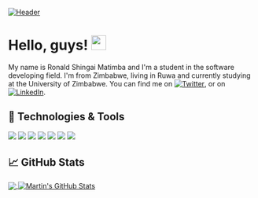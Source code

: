 [![Header](https://user-images.githubusercontent.com/45875245/135693920-93d58fad-b52d-4673-8049-070768f54b5f.png "Header")]()

# Hello, guys! <img src="https://user-images.githubusercontent.com/45875245/135693929-97ee1012-4d10-44c0-9437-47a41cd889c0.gif" width="30px">

My name is Ronald Shingai Matimba and I'm a student in the software developing field. I'm from Zimbabwe, living in Ruwa and currently studying at the University of Zimbabwe. You can find me on [![Twitter][1.2]][1],  or on [![LinkedIn][3.2]][3].


## 🔧 Technologies & Tools
![](https://img.shields.io/badge/OS-Windows-informational?style=flat&logo=windows&logoColor=white&color=2bbc8a)
![](https://img.shields.io/badge/Editor-IntelliJ_IDEA-informational?style=flat&logo=intellij-idea&logoColor=white&color=2bbc8a)
![](https://img.shields.io/badge/Code-Java-informational?style=flat&logo=java&logoColor=white&color=2bbc8a)
![](https://img.shields.io/badge/Code-C-informational?style=flat&logo=C&logoColor=white&color=2bbc8a)
![](https://img.shields.io/badge/Code-C++-informational?style=flat&logo=C%2B%2B&logoColor=white&color=2bbc8a)
![](https://img.shields.io/badge/Code-Python-informational?style=flat&logo=python&logoColor=white&color=2bbc8a)
![](https://img.shields.io/badge/Code-Visual%20Basic-informational?style=flat&logo=Visual-Studio&logoColor=white&color=2bbc8a)

## &#x1f4c8; GitHub Stats

<a href="https://github.com/RonaldMatimba/RonaldMatimba">
  <img align="center" src="https://github-readme-stats.vercel.app/api/top-langs/?username=RonaldMatimba&hide=java,html,tex&title_color=ffffff&text_color=c9cacc&icon_color=2bbc8a&bg_color=1d1f21&langs_count=3" />
</a>
<a href="https://github.com/RonaldMatimba/RonaldMatimba">
  <img align="center" src="https://github-readme-stats.vercel.app/api?username=RonaldMatimba&show_icons=true&line_height=27&count_private=true&title_color=ffffff&text_color=c9cacc&icon_color=2bbc8a&bg_color=1d1f21" alt="Martin's GitHub Stats" />
</a>

<!-- links to social media icons -->

<!-- icons with padding -->

[1.1]: http://i.imgur.com/tXSoThF.png (twitter )
[2.1]: http://i.imgur.com/0o48UoR.png (github )

<!-- icons without padding -->

[1.2]: http://i.imgur.com/wWzX9uB.png (twitter)
[2.2]: http://i.imgur.com/9I6NRUm.png (github)
[3.2]: https://user-images.githubusercontent.com/45875245/135693928-aa0c208a-f455-44f5-838c-1fafe1bf57c4.png (LinkedIn icon without padding)


<!-- links to social media accounts -->

[1]: https://twitter.com/thaKid_zw
[2]: https://github.com/RonaldMatimba
[3]: https://www.linkedin.com/in/ronaldmatimba/


<!-- Resources -->
<!-- Icons: https://simpleicons.org/ -->
<!-- GitHub Stats: https://github.com/anuraghazra/github-readme-stats -->
<!-- Emojis: https://emojipedia.org/emoji/ -->
<!-- HTML Emojis: https://www.fileformat.info/index.htm -->
<!-- Shields: https://shields.io/ -->
<!-- Awesome GitHub Profile README: https://github.com/abhisheknaiidu/awesome-github-profile-readme -->

